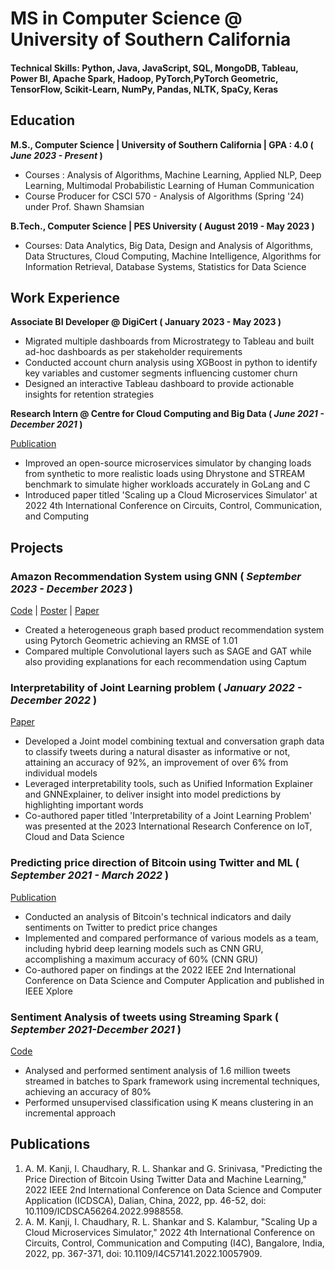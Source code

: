 # MS in Computer Science @ University of Southern California

#### Technical Skills: Python, Java, JavaScript, SQL, MongoDB, Tableau, Power BI, Apache Spark, Hadoop, PyTorch,PyTorch Geometric, TensorFlow, Scikit-Learn, NumPy, Pandas, NLTK, SpaCy, Keras

## Education
**M.S., Computer Science | University of Southern California | GPA : 4.0 ( _June 2023 - Present_ )**			        		
- Courses : Analysis of Algorithms, Machine Learning, Applied NLP, Deep Learning, Multimodal Probabilistic Learning of Human Communication
- Course Producer for CSCI 570 - Analysis of Algorithms (Spring '24) under Prof. Shawn Shamsian

**B.Tech., Computer Science | PES University ( August 2019 - May 2023 )**
- Courses: Data Analytics, Big Data, Design and Analysis of Algorithms, Data Structures, Cloud Computing, Machine Intelligence, Algorithms for Information Retrieval, Database Systems, Statistics for Data Science

## Work Experience
**Associate BI Developer @ DigiCert ( January 2023 - May 2023 )**
-	Migrated multiple dashboards from Microstrategy to Tableau and built ad-hoc dashboards as per stakeholder requirements
-	Conducted account churn analysis using XGBoost in python to identify key variables and customer segments influencing customer churn
-	Designed an interactive Tableau dashboard to provide actionable insights for retention strategies


**Research Intern @ Centre for Cloud Computing and Big Data ( _June 2021 - December 2021_ )**

[Publication](https://ieeexplore.ieee.org/abstract/document/10057909)
-	Improved an open-source microservices simulator by changing loads from synthetic to more realistic loads using Dhrystone and STREAM benchmark to simulate higher workloads accurately in GoLang and C
-	Introduced paper titled 'Scaling up a Cloud Microservices Simulator' at 2022 4th International Conference on Circuits, Control, Communication, and Computing


## Projects
### Amazon Recommendation System using GNN ( _September 2023 - December 2023_ )
[Code](https://github.com/aiden200/ARS) |
[Poster](https://github.com/abdulmk787/abdulmk787.github.io/assets/55476136/fc6d3604-4423-4a5c-ab71-03500e9d8c5e) |
[Paper](https://github.com/aiden200/ARS/blob/main/ML567___Final_Project.pdf)
-	Created a heterogeneous graph based product recommendation system using Pytorch Geometric achieving an RMSE of 1.01
-	Compared multiple Convolutional layers such as SAGE and GAT while also providing explanations for each recommendation using Captum


### Interpretability of Joint Learning problem ( _January 2022 - December 2022_ )
[Paper](https://drive.google.com/file/d/1W4Wlz0WaGXoGCzk6vpzkHKYFrZ_fqmvB/view?usp=sharing)

-	Developed a Joint model combining textual and conversation graph data to classify tweets during a natural disaster as informative or not, attaining an accuracy of 92%, an improvement of over 6% from individual models
-	Leveraged interpretability tools, such as Unified Information Explainer and GNNExplainer, to deliver insight into model predictions by highlighting important words
- Co-authored paper titled 'Interpretability of a Joint Learning Problem' was presented at the 2023 International Research Conference on IoT, Cloud and Data Science

### Predicting price direction of Bitcoin using Twitter and ML ( _September 2021 - March 2022_ )
[Publication](https://ieeexplore.ieee.org/abstract/document/9988558)

-	Conducted an analysis of Bitcoin's technical indicators and daily sentiments on Twitter to predict price changes
-	Implemented and compared performance of various models as a team, including hybrid deep learning models such as CNN GRU, accomplishing a maximum accuracy of 60% (CNN GRU)
-	Co-authored paper on findings at the 2022 IEEE 2nd International Conference on Data Science and Computer Application and published in IEEE Xplore

### Sentiment Analysis of tweets using Streaming Spark ( _September 2021-December 2021_ )
[Code](https://github.com/rithikashankar/BD_007_143__190_387/tree/main)
-	Analysed and performed sentiment analysis of 1.6 million tweets streamed in batches to Spark framework using incremental techniques, achieving an accuracy of 80%
-	Performed unsupervised classification using K means clustering in an incremental approach

## Publications
1. A. M. Kanji, I. Chaudhary, R. L. Shankar and G. Srinivasa, "Predicting the Price Direction of Bitcoin Using Twitter Data and Machine Learning," 2022 IEEE 2nd International Conference on Data Science and Computer Application (ICDSCA), Dalian, China, 2022, pp. 46-52, doi: 10.1109/ICDSCA56264.2022.9988558.
2. A. M. Kanji, I. Chaudhary, R. L. Shankar and S. Kalambur, "Scaling Up a Cloud Microservices Simulator," 2022 4th International Conference on Circuits, Control, Communication and Computing (I4C), Bangalore, India, 2022, pp. 367-371, doi: 10.1109/I4C57141.2022.10057909.
